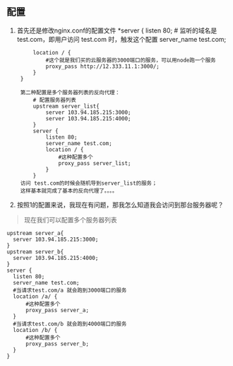 ## 配置

1. 首先还是修改nginx.conf的配置文件
        *server {
            listen 80;
            # 监听的域名是 test.com，即用户访问 test.com 时，触发这个配置
            server_name test.com;

            location / {
                #这个就是我们买的云服务器的3000端口的服务，可以用node跑一个服务
                proxy_pass http://12.333.11.1:3000/;
            }
        }

        第二种配置是多个服务器列表的反向代理：
            # 配置服务器列表
            upstream server_list{
                server 103.94.185.215:3000;
                server 103.94.185.215:4000;
            }
            server {
                listen 80;
                server_name test.com;
                location / {
                    #这种配置多个
                    proxy_pass server_list;
                }
            }
        访问 test.com的时候会随机导到server_list的服务；
        这样基本就完成了基本的反向代理了。。。。

2. 按照1的配置来说，我现在有问题，那我怎么知道我会访问到那台服务器呢？
>  现在我们可以配置多个服务器列表
```
upstream server_a{
  server 103.94.185.215:3000;
}
upstream server_b{
  server 103.94.185.215:4000;
}
server {
  listen 80;
  server_name test.com;
  #当请求test.com/a 就会跑到3000端口的服务
  location /a/ {
      #这种配置多个
      proxy_pass server_a;
  }
  #当请求test.com/b 就会跑到4000端口的服务
  location /b/ {
      #这种配置多个
      proxy_pass server_b;
  }
}
```
